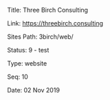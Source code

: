 Title:  Three Birch Consulting

Link:   https://threebirch.consulting

Sites Path: 3birch/web/

Status: 9 - test

Type:   website

Seq:    10

Date:   02 Nov 2019
